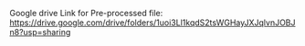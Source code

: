 Google drive Link for Pre-processed file:  https://drive.google.com/drive/folders/1uoi3Ll1kqdS2tsWGHayJXJqlvnJOBJn8?usp=sharing
